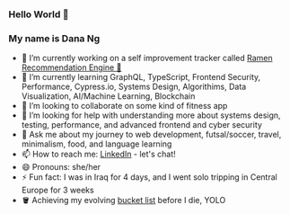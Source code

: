 ### Hello World 👋

### My name is Dana Ng

- 🔭 I’m currently working on a self improvement tracker called [Ramen Recommendation Engine 🍜]([https://github.com/riceball1/ramen-recommendation-engine](https://github.com/coding-boba/ramen-recommendation-engine))
- 🌱 I’m currently learning GraphQL, TypeScript, Frontend Security, Performance, Cypress.io, Systems Design, Algorithims, Data Visualization, AI/Machine Learning, Blockchain 
- 👯 I’m looking to collaborate on some kind of fitness app
- 🤔 I’m looking for help with understanding more about systems design, testing, performance, and advanced frontend and cyber security
- 💬 Ask me about my journey to web development, futsal/soccer, travel, minimalism, food, and language learning
- 📫 How to reach me: [LinkedIn](https://www.linkedin.com/in/danafng/) - let's chat!
- 😄 Pronouns: she/her
- ⚡ Fun fact: I was in Iraq for 4 days, and I went solo tripping in Central Europe for 3 weeks
- 🪣 Achieving my evolving [bucket list](https://gist.github.com/riceball1/995ea11cddf60e725dd62899d61686c1) before I die, YOLO
